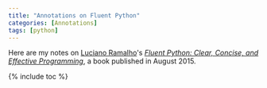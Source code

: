 ```yaml
---
title: "Annotations on Fluent Python"
categories: [Annotations]
tags: [python]
---
```


Here are my notes on [Luciano Ramalho](https://twitter.com/ramalhoorg)'s [*Fluent Python: Clear, Concise, and Effective Programming*](http://shop.oreilly.com/product/0636920032519.do), a book published in August 2015.

{% include toc %}
